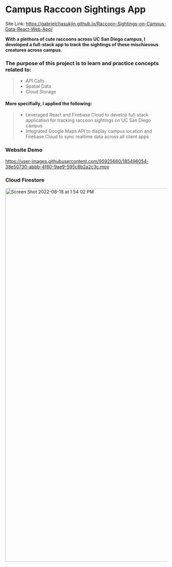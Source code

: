 # Campus Raccoon Sightings App
Site Link: https://gabrielchasukjin.github.io/Raccoon-Sightings-on-Campus-Data-React-Web-App/

**With a plethora of cute raccoons across UC San Diego campus, I developed a full-stack app to track the sightings of these mischievous creatures across campus.** 

### The purpose of this project is to learn and practice concepts related to:
> - API Calls
> - Spatial Data
> - Cloud Storage 
> 
#### More specifially, I applied the following:  
> - Leveraged React and Firebase Cloud to develop full-stack application for tracking raccoon sightings on UC San Diego campus
> - Integrated Google Maps API to display campus location and Firebase Cloud to sync realtime data across all client apps 

### Website Demo
https://user-images.githubusercontent.com/95925660/185496054-38e50730-abbb-4f60-9ae9-595c8b2a2c3c.mov

### Cloud Firestore
<img width="1164" alt="Screen Shot 2022-08-18 at 1 54 02 PM" src="https://user-images.githubusercontent.com/95925660/185492855-8cd4943f-c1eb-46ab-964c-941fddd3d76e.png">
